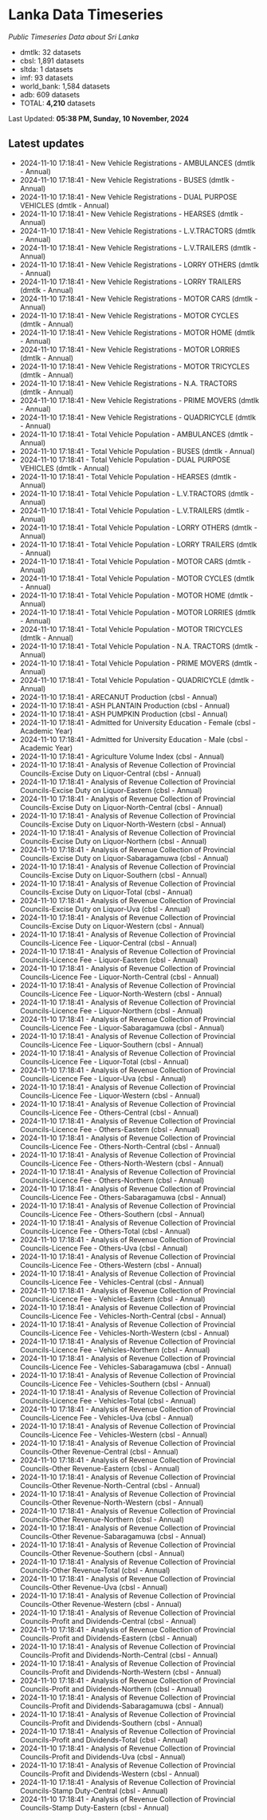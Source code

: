 # Lanka Data Timeseries
*Public Timeseries Data about Sri Lanka*

* dmtlk: 32 datasets
* cbsl: 1,891 datasets
* sltda: 1 datasets
* imf: 93 datasets
* world_bank: 1,584 datasets
* adb: 609 datasets
* TOTAL: **4,210** datasets

Last Updated: **05:38 PM, Sunday, 10 November, 2024**

## Latest updates

* 2024-11-10 17:18:41 - New Vehicle Registrations - AMBULANCES (dmtlk - Annual)
* 2024-11-10 17:18:41 - New Vehicle Registrations - BUSES (dmtlk - Annual)
* 2024-11-10 17:18:41 - New Vehicle Registrations - DUAL PURPOSE VEHICLES (dmtlk - Annual)
* 2024-11-10 17:18:41 - New Vehicle Registrations - HEARSES (dmtlk - Annual)
* 2024-11-10 17:18:41 - New Vehicle Registrations - L.V.TRACTORS (dmtlk - Annual)
* 2024-11-10 17:18:41 - New Vehicle Registrations - L.V.TRAILERS (dmtlk - Annual)
* 2024-11-10 17:18:41 - New Vehicle Registrations - LORRY OTHERS (dmtlk - Annual)
* 2024-11-10 17:18:41 - New Vehicle Registrations - LORRY TRAILERS (dmtlk - Annual)
* 2024-11-10 17:18:41 - New Vehicle Registrations - MOTOR CARS (dmtlk - Annual)
* 2024-11-10 17:18:41 - New Vehicle Registrations - MOTOR CYCLES (dmtlk - Annual)
* 2024-11-10 17:18:41 - New Vehicle Registrations - MOTOR HOME (dmtlk - Annual)
* 2024-11-10 17:18:41 - New Vehicle Registrations - MOTOR LORRIES (dmtlk - Annual)
* 2024-11-10 17:18:41 - New Vehicle Registrations - MOTOR TRICYCLES (dmtlk - Annual)
* 2024-11-10 17:18:41 - New Vehicle Registrations - N.A. TRACTORS (dmtlk - Annual)
* 2024-11-10 17:18:41 - New Vehicle Registrations - PRIME MOVERS (dmtlk - Annual)
* 2024-11-10 17:18:41 - New Vehicle Registrations - QUADRICYCLE (dmtlk - Annual)
* 2024-11-10 17:18:41 - Total Vehicle Population - AMBULANCES (dmtlk - Annual)
* 2024-11-10 17:18:41 - Total Vehicle Population - BUSES (dmtlk - Annual)
* 2024-11-10 17:18:41 - Total Vehicle Population - DUAL PURPOSE VEHICLES (dmtlk - Annual)
* 2024-11-10 17:18:41 - Total Vehicle Population - HEARSES (dmtlk - Annual)
* 2024-11-10 17:18:41 - Total Vehicle Population - L.V.TRACTORS (dmtlk - Annual)
* 2024-11-10 17:18:41 - Total Vehicle Population - L.V.TRAILERS (dmtlk - Annual)
* 2024-11-10 17:18:41 - Total Vehicle Population - LORRY OTHERS (dmtlk - Annual)
* 2024-11-10 17:18:41 - Total Vehicle Population - LORRY TRAILERS (dmtlk - Annual)
* 2024-11-10 17:18:41 - Total Vehicle Population - MOTOR CARS (dmtlk - Annual)
* 2024-11-10 17:18:41 - Total Vehicle Population - MOTOR CYCLES (dmtlk - Annual)
* 2024-11-10 17:18:41 - Total Vehicle Population - MOTOR HOME (dmtlk - Annual)
* 2024-11-10 17:18:41 - Total Vehicle Population - MOTOR LORRIES (dmtlk - Annual)
* 2024-11-10 17:18:41 - Total Vehicle Population - MOTOR TRICYCLES (dmtlk - Annual)
* 2024-11-10 17:18:41 - Total Vehicle Population - N.A. TRACTORS (dmtlk - Annual)
* 2024-11-10 17:18:41 - Total Vehicle Population - PRIME MOVERS (dmtlk - Annual)
* 2024-11-10 17:18:41 - Total Vehicle Population - QUADRICYCLE (dmtlk - Annual)
* 2024-11-10 17:18:41 - ARECANUT Production (cbsl - Annual)
* 2024-11-10 17:18:41 - ASH PLANTAIN Production (cbsl - Annual)
* 2024-11-10 17:18:41 - ASH PUMPKIN Production (cbsl - Annual)
* 2024-11-10 17:18:41 - Admitted for University Education - Female (cbsl - Academic Year)
* 2024-11-10 17:18:41 - Admitted for University Education - Male (cbsl - Academic Year)
* 2024-11-10 17:18:41 - Agriculture Volume Index (cbsl - Annual)
* 2024-11-10 17:18:41 - Analysis of Revenue Collection of Provincial Councils-Excise Duty on Liquor-Central (cbsl - Annual)
* 2024-11-10 17:18:41 - Analysis of Revenue Collection of Provincial Councils-Excise Duty on Liquor-Eastern (cbsl - Annual)
* 2024-11-10 17:18:41 - Analysis of Revenue Collection of Provincial Councils-Excise Duty on Liquor-North-Central (cbsl - Annual)
* 2024-11-10 17:18:41 - Analysis of Revenue Collection of Provincial Councils-Excise Duty on Liquor-North-Western (cbsl - Annual)
* 2024-11-10 17:18:41 - Analysis of Revenue Collection of Provincial Councils-Excise Duty on Liquor-Northern (cbsl - Annual)
* 2024-11-10 17:18:41 - Analysis of Revenue Collection of Provincial Councils-Excise Duty on Liquor-Sabaragamuwa (cbsl - Annual)
* 2024-11-10 17:18:41 - Analysis of Revenue Collection of Provincial Councils-Excise Duty on Liquor-Southern (cbsl - Annual)
* 2024-11-10 17:18:41 - Analysis of Revenue Collection of Provincial Councils-Excise Duty on Liquor-Total (cbsl - Annual)
* 2024-11-10 17:18:41 - Analysis of Revenue Collection of Provincial Councils-Excise Duty on Liquor-Uva (cbsl - Annual)
* 2024-11-10 17:18:41 - Analysis of Revenue Collection of Provincial Councils-Excise Duty on Liquor-Western (cbsl - Annual)
* 2024-11-10 17:18:41 - Analysis of Revenue Collection of Provincial Councils-Licence Fee - Liquor-Central (cbsl - Annual)
* 2024-11-10 17:18:41 - Analysis of Revenue Collection of Provincial Councils-Licence Fee - Liquor-Eastern (cbsl - Annual)
* 2024-11-10 17:18:41 - Analysis of Revenue Collection of Provincial Councils-Licence Fee - Liquor-North-Central (cbsl - Annual)
* 2024-11-10 17:18:41 - Analysis of Revenue Collection of Provincial Councils-Licence Fee - Liquor-North-Western (cbsl - Annual)
* 2024-11-10 17:18:41 - Analysis of Revenue Collection of Provincial Councils-Licence Fee - Liquor-Northern (cbsl - Annual)
* 2024-11-10 17:18:41 - Analysis of Revenue Collection of Provincial Councils-Licence Fee - Liquor-Sabaragamuwa (cbsl - Annual)
* 2024-11-10 17:18:41 - Analysis of Revenue Collection of Provincial Councils-Licence Fee - Liquor-Southern (cbsl - Annual)
* 2024-11-10 17:18:41 - Analysis of Revenue Collection of Provincial Councils-Licence Fee - Liquor-Total (cbsl - Annual)
* 2024-11-10 17:18:41 - Analysis of Revenue Collection of Provincial Councils-Licence Fee - Liquor-Uva (cbsl - Annual)
* 2024-11-10 17:18:41 - Analysis of Revenue Collection of Provincial Councils-Licence Fee - Liquor-Western (cbsl - Annual)
* 2024-11-10 17:18:41 - Analysis of Revenue Collection of Provincial Councils-Licence Fee - Others-Central (cbsl - Annual)
* 2024-11-10 17:18:41 - Analysis of Revenue Collection of Provincial Councils-Licence Fee - Others-Eastern (cbsl - Annual)
* 2024-11-10 17:18:41 - Analysis of Revenue Collection of Provincial Councils-Licence Fee - Others-North-Central (cbsl - Annual)
* 2024-11-10 17:18:41 - Analysis of Revenue Collection of Provincial Councils-Licence Fee - Others-North-Western (cbsl - Annual)
* 2024-11-10 17:18:41 - Analysis of Revenue Collection of Provincial Councils-Licence Fee - Others-Northern (cbsl - Annual)
* 2024-11-10 17:18:41 - Analysis of Revenue Collection of Provincial Councils-Licence Fee - Others-Sabaragamuwa (cbsl - Annual)
* 2024-11-10 17:18:41 - Analysis of Revenue Collection of Provincial Councils-Licence Fee - Others-Southern (cbsl - Annual)
* 2024-11-10 17:18:41 - Analysis of Revenue Collection of Provincial Councils-Licence Fee - Others-Total (cbsl - Annual)
* 2024-11-10 17:18:41 - Analysis of Revenue Collection of Provincial Councils-Licence Fee - Others-Uva (cbsl - Annual)
* 2024-11-10 17:18:41 - Analysis of Revenue Collection of Provincial Councils-Licence Fee - Others-Western (cbsl - Annual)
* 2024-11-10 17:18:41 - Analysis of Revenue Collection of Provincial Councils-Licence Fee - Vehicles-Central (cbsl - Annual)
* 2024-11-10 17:18:41 - Analysis of Revenue Collection of Provincial Councils-Licence Fee - Vehicles-Eastern (cbsl - Annual)
* 2024-11-10 17:18:41 - Analysis of Revenue Collection of Provincial Councils-Licence Fee - Vehicles-North-Central (cbsl - Annual)
* 2024-11-10 17:18:41 - Analysis of Revenue Collection of Provincial Councils-Licence Fee - Vehicles-North-Western (cbsl - Annual)
* 2024-11-10 17:18:41 - Analysis of Revenue Collection of Provincial Councils-Licence Fee - Vehicles-Northern (cbsl - Annual)
* 2024-11-10 17:18:41 - Analysis of Revenue Collection of Provincial Councils-Licence Fee - Vehicles-Sabaragamuwa (cbsl - Annual)
* 2024-11-10 17:18:41 - Analysis of Revenue Collection of Provincial Councils-Licence Fee - Vehicles-Southern (cbsl - Annual)
* 2024-11-10 17:18:41 - Analysis of Revenue Collection of Provincial Councils-Licence Fee - Vehicles-Total (cbsl - Annual)
* 2024-11-10 17:18:41 - Analysis of Revenue Collection of Provincial Councils-Licence Fee - Vehicles-Uva (cbsl - Annual)
* 2024-11-10 17:18:41 - Analysis of Revenue Collection of Provincial Councils-Licence Fee - Vehicles-Western (cbsl - Annual)
* 2024-11-10 17:18:41 - Analysis of Revenue Collection of Provincial Councils-Other Revenue-Central (cbsl - Annual)
* 2024-11-10 17:18:41 - Analysis of Revenue Collection of Provincial Councils-Other Revenue-Eastern (cbsl - Annual)
* 2024-11-10 17:18:41 - Analysis of Revenue Collection of Provincial Councils-Other Revenue-North-Central (cbsl - Annual)
* 2024-11-10 17:18:41 - Analysis of Revenue Collection of Provincial Councils-Other Revenue-North-Western (cbsl - Annual)
* 2024-11-10 17:18:41 - Analysis of Revenue Collection of Provincial Councils-Other Revenue-Northern (cbsl - Annual)
* 2024-11-10 17:18:41 - Analysis of Revenue Collection of Provincial Councils-Other Revenue-Sabaragamuwa (cbsl - Annual)
* 2024-11-10 17:18:41 - Analysis of Revenue Collection of Provincial Councils-Other Revenue-Southern (cbsl - Annual)
* 2024-11-10 17:18:41 - Analysis of Revenue Collection of Provincial Councils-Other Revenue-Total (cbsl - Annual)
* 2024-11-10 17:18:41 - Analysis of Revenue Collection of Provincial Councils-Other Revenue-Uva (cbsl - Annual)
* 2024-11-10 17:18:41 - Analysis of Revenue Collection of Provincial Councils-Other Revenue-Western (cbsl - Annual)
* 2024-11-10 17:18:41 - Analysis of Revenue Collection of Provincial Councils-Profit and Dividends-Central (cbsl - Annual)
* 2024-11-10 17:18:41 - Analysis of Revenue Collection of Provincial Councils-Profit and Dividends-Eastern (cbsl - Annual)
* 2024-11-10 17:18:41 - Analysis of Revenue Collection of Provincial Councils-Profit and Dividends-North-Central (cbsl - Annual)
* 2024-11-10 17:18:41 - Analysis of Revenue Collection of Provincial Councils-Profit and Dividends-North-Western (cbsl - Annual)
* 2024-11-10 17:18:41 - Analysis of Revenue Collection of Provincial Councils-Profit and Dividends-Northern (cbsl - Annual)
* 2024-11-10 17:18:41 - Analysis of Revenue Collection of Provincial Councils-Profit and Dividends-Sabaragamuwa (cbsl - Annual)
* 2024-11-10 17:18:41 - Analysis of Revenue Collection of Provincial Councils-Profit and Dividends-Southern (cbsl - Annual)
* 2024-11-10 17:18:41 - Analysis of Revenue Collection of Provincial Councils-Profit and Dividends-Total (cbsl - Annual)
* 2024-11-10 17:18:41 - Analysis of Revenue Collection of Provincial Councils-Profit and Dividends-Uva (cbsl - Annual)
* 2024-11-10 17:18:41 - Analysis of Revenue Collection of Provincial Councils-Profit and Dividends-Western (cbsl - Annual)
* 2024-11-10 17:18:41 - Analysis of Revenue Collection of Provincial Councils-Stamp Duty-Central (cbsl - Annual)
* 2024-11-10 17:18:41 - Analysis of Revenue Collection of Provincial Councils-Stamp Duty-Eastern (cbsl - Annual)